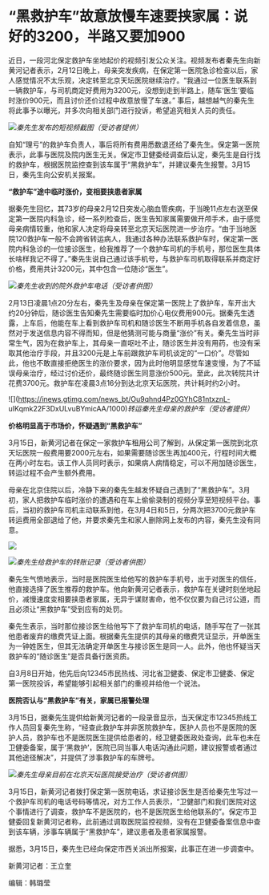# “黑救护车”故意放慢车速要挟家属：说好的3200，半路又要加900

近日，一段河北保定救护车坐地起价的视频引发公众关注。视频发布者秦先生向新黄河记者表示，2月12日晚上，母亲突发疾病，在保定第一医院急诊检查以后，家人感觉情况不太乐观，决定转至北京天坛医院继续治疗。“我通过一位医生联系到一辆救护车，与司机商定好费用为3200元，没想到走到半路上，随车‘医生’要临时涨价900元，而且讨价还价过程中故意放慢了车速。”
事后，越想越气的秦先生将此事予以曝光，并多次向相关部门进行投诉，希望追究相关人员的责任。

![](https://inews.gtimg.com/news_bt/OXq_oiR1kyt6b5HIRBQU9a_qKEloMRrrBr1AWmB84t9bcAA/1000)_秦先生发布的短视频截图（受访者提供）_

自知“理亏”的救护车负责人，事后将所有费用悉数退还给了秦先生。保定第一医院表示，此事与医院及院内医生无关。保定市卫健委经调查后认定，秦先生是自行找的救护车，根据医院监控查到该车属于“黑救护车”，并建议秦先生报警。3月15日，秦先生向公安机关报案。

**“救护车”途中临时涨价，变相要挟患者家属**

据秦先生回忆，其73岁的母亲2月12日突发心脑血管疾病，于当晚11点左右送至保定第一医院内科急诊，经一系列检查后，医生告知家属需要做开颅手术，由于感觉母亲病情较重，他和家人决定将母亲转至北京天坛医院进一步治疗。“由于当地医院120救护车一般不会跨省转运病人，我通过各种办法联系救护车时，保定第一医院内科急诊的一位接诊医生，给我推荐了一个救护车司机的手机号，那位医生具体长啥样我记不得了。”秦先生说自己通过该手机号，与救护车司机取得联系并商定好价格，费用共计3200元，其中包含一位随诊“医生”。

![](https://inews.gtimg.com/news_bt/O7-wR5eEtqt4T6T9RqwEDB0zcNWtV6xjhZXbC8XUzvouMAA/1000)_秦先生收到的院外救护车电话（受访者供图）_

2月13日凌晨1点20分左右，秦先生及母亲在保定第一医院上了救护车，车开出大约20分钟后，随诊医生告知秦先生需要临时加价心电仪费用900元。据秦先生透露，上车后，他能在车上看到救护车司机和随诊医生不断用手机各自发着信息，虽然对于发送信息内容不得而知，但是他猜测可能与商量“涨价”有关。秦先生当时非常生气，因为在救护车上，其母亲一直呕吐不止，随诊医生并没有用药，也没有采取其他治疗手段，并且3200元是上车前跟救护车司机谈定的“一口价”。尽管如此，他也不敢直接拒绝医生的涨价要求，因为此时他明显感觉车速变慢，为了不延误母亲治疗，经过讨价还价，最终随诊医生同意涨价500元。至此，此次转院共计花费3700元。救护车在凌晨3点16分到达北京天坛医院，共计耗时约2小时。

![](https://inews.gtimg.com/news_bt/Ou9qhnd4Pz0GYhC81ntxznL-
uIKqmk22F3DxULvuBYmicAA/1000)_转运秦先生母亲的救护车（受访者提供）_

**价格明显高于市场价，怀疑遇到“黑救护车”**

3月15日，新黄河记者在保定一家救护车租用公司了解到，从保定第一医院到北京天坛医院一般费用要2000元左右，如果需要随诊医生再加400元，行程时间大概在两小时左右。该工作人员同时表示，如果病人病情稳定，可以不用加随诊医生，转运过程不会产生额外费用。

母亲在北京住院以后，冷静下来的秦先生越发怀疑自己遇到了“黑救护车”。3月初，家人把救护车临时涨价的遭遇和在车上偷偷录制的视频分享至短视频平台。事后，当初的救护车司机主动联系到他，在3月4日和5日，分两次把3700元救护车转运费用全部退给了他，并要求秦先生和家人删除网上发布的内容，秦先生没有同意。

![](https://inews.gtimg.com/news_bt/Ov39Ng-v8cw37xCGIQslFDH0H7Up1OeoWSCX1wHAk7vJYAA/1000)

![](https://inews.gtimg.com/news_bt/OH06eBUq85ScIaug4TsloeU94XbJsp2Bh3SMXcidcSNdkAA/1000)_秦先生给救护车的转账记录（受访者供图）_

秦先生气愤地表示，当时是医院医生给他写的救护车手机号，出于对医生的信任，他直接选择了医生推荐的救护车。他向新黄河记者表示，救护车在关键时刻坐地起价，减慢速度变相要挟患者家属，无异于谋财害命，他不仅仅要为自己讨公道，而且必须让“黑救护车”受到应有的处罚。

秦先生表示，当时那位接诊医生给他写下了救护车司机的电话，随手写在了一张其他患者废弃的缴费凭证上面。根据秦先生提供的其母亲的缴费凭证显示，开单医生为一钟姓医生，但其无法确定开单医生与接诊医生是同一人。此外，他也怀疑当天救护车的“随诊医生”是否具备行医资质。

自3月8日开始，他先后向12345市民热线、河北省卫健委、保定市卫健委、保定第一医院投诉，希望能够引起相关部门的重视并给他一个说法。

**医院否认与“黑救护车”有关，家属已报警处理**

3月15日，据秦先生提供给新黄河记者的一段录音显示，当天保定市12345热线工作人员回复秦先生称，“经查此救护车并非医院救护车，医护人员也不是医院的医护人员，救护车也不是医院医生提供给患者的，经卫健委医政处查询，此车也未在卫健委备案，属于‘黑救护’，医院已同当事人电话沟通此问题，建议报警或者通过其他途径解决”，并提供了涉事救护车的车牌号。

![](https://inews.gtimg.com/news_bt/O6ErjyksPLgDMA5tGOft1dy5RuRXxTS566Qg1e5frtt2kAA/1000)_秦先生母亲目前在北京天坛医院接受治疗（受访者供图）_

3月15日，新黄河记者拨打保定第一医院电话，求证接诊医生是否给秦先生写过一个救护车司机的电话号码等情况，对方工作人员表示，“卫健部门和我们医院对这个事情进行了调查，救护车不是医院的，也不是医院医生给他联系的”。保定市卫健委回复新黄河记者称，此前通过调取医院监控视频，没有在卫健委备案信息中查到该车辆，涉事车辆属于“黑救护车”，建议患者及患者家属报警。

据悉，3月15日，秦先生已经向保定市西关派出所报案，此事正在进一步调查中。

新黄河记者：王立奎

编辑：韩璐莹

